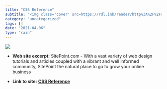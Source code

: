 ```yaml
---
title: "CSS Reference"
subtitle: "<img class='cover' src=https://rdl.ink/render/http%3A%2F%2Freference.sitepoint.com%2Fcss>"
category: "uncategorized"
tags: []
date: "2021-04-06"
type: "rain"
---
```

<img class="cover" src=https://rdl.ink/render/http%3A%2F%2Freference.sitepoint.com%2Fcss>



* **Web site excerpt:** SitePoint.com - With a vast variety of web design tutorials and articles coupled with a vibrant and well informed community, SitePoint the natural place to go to grow your online business

* **Link to site:** **[CSS Reference](http://reference.sitepoint.com/css)**